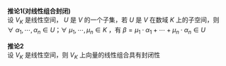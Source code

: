 **推论1(对线性组合封闭)**  
设 $V_K$ 是线性空间， $U$ 是 $V$ 的一个子集，若 $U$ 是 $V$ 在数域 $K$ 上的子空间，则  $\forall\ \alpha_1,\cdots,\alpha_n\in U；\forall\ \mu_1,\cdots,\mu_n\in K$ ，有 $\beta=  
\mu_1\cdot\alpha_1+\cdots+\mu_n\cdot\alpha_n  
\in U$  
  
**推论2**  
设 $V_K$ 是线性空间，则 $V_K$ 上向量的线性组合具有封闭性  
